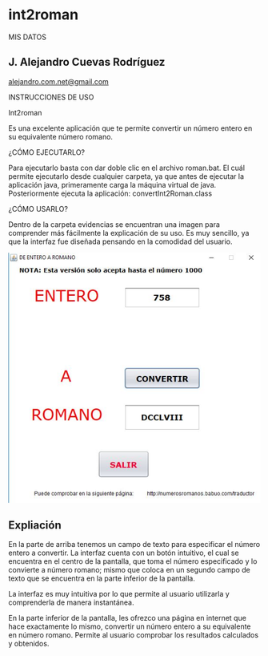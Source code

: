 # int2roman

MIS DATOS

## J. Alejandro Cuevas Rodríguez

alejandro.com.net@gmail.com

INSTRUCCIONES DE USO

Int2roman

Es una excelente aplicación que te permite convertir un número entero en su equivalente número romano.

¿CÓMO EJECUTARLO?

Para ejecutarlo basta con dar doble clic en el archivo roman.bat. El cuál permite ejecutarlo desde cualquier carpeta, ya que antes de ejecutar la aplicación java, primeramente carga la máquina virtual de java. Posteriormente ejecuta la aplicación: convertInt2Roman.class

¿CÓMO USARLO?

Dentro de la carpeta evidencias se encuentran una imagen para comprender más fácilmente la explicación de su uso. Es muy sencillo, ya que la interfaz fue diseñada pensando en la comodidad del usuario. 

![De entero a Romano](/evidencias/CapturaInt2roman.JPG)


## Expliación 

En la parte de arriba tenemos un campo de texto para especificar el número entero a convertir. La interfaz cuenta con un botón intuitivo, el cual se encuentra en el centro de la pantalla, que toma el número especificado y lo convierte a número romano; mismo que coloca en un segundo campo de texto que se encuentra en la parte inferior de la pantalla.

La interfaz es muy intuitiva por lo que permite al usuario utilizarla y comprenderla de manera instantánea.

En la parte inferior de la pantalla, les ofrezco una página en internet que hace exactamente lo mismo, convertir un número entero a su equivalente en número romano. Permite al usuario comprobar los resultados calculados y obtenidos.
